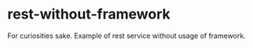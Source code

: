 # rest-without-framework

For curiosities sake. Example of rest service without usage of framework. 
